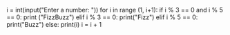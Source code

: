 i = int(input("Enter a number: "))
for i in range (1, i+1):
    if i % 3 == 0 and i % 5 == 0:
        print ("FizzBuzz")
    elif i % 3 == 0:
        print("Fizz")
    elif i % 5 == 0:
        print("Buzz")
    else:
        print(i)
        i = i + 1